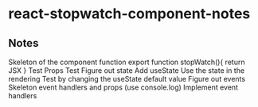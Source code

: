 # react-stopwatch-component-notes

## Notes

Skeleton of the component function
export function stopWatch(){
return JSX
}
Test
Props
Test
Figure out state
Add useState
Use the state in the rendering
Test by changing the useState default value
Figure out events
Skeleton event handlers and props (use console.log)
Implement event handlers
